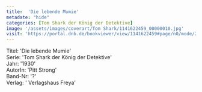 ```yaml
---
title:  'Die lebende Mumie'
metadate: "hide"
categories: [Tom Shark der König der Detektive]
image: '/assets/images/coverart/Tom Shark/1141622459_00000010.jpg'
visit: 'https://portal.dnb.de/bookviewer/view/1141622459#page/n0/mode/2up'
---
```

Titel: 'Die lebende Mumie' <br>
Serie: 'Tom Shark der König der Detektive' <br>
Jahr: '1930' <br>
AutorIn: 'Pitt Strong' <br>
Band-Nr: '?' <br>
Verlag: ' Verlagshaus Freya'